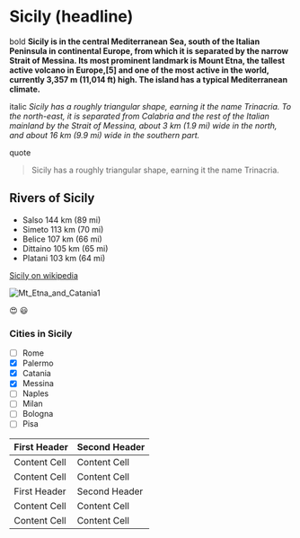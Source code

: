 
# Sicily   (headline)


bold **Sicily is in the central Mediterranean Sea, south of the Italian Peninsula in continental Europe, from which it is separated by the narrow Strait of Messina. Its most prominent landmark is Mount Etna, the tallest active volcano in Europe,[5] and one of the most active in the world, currently 3,357 m (11,014 ft) high. The island has a typical Mediterranean climate.**

italic *Sicily has a roughly triangular shape, earning it the name Trinacria. To the north-east, it is separated from Calabria and the rest of the Italian mainland by the Strait of Messina, about 3 km (1.9 mi) wide in the north, and about 16 km (9.9 mi) wide in the southern part.*

quote 
>Sicily has a roughly triangular shape, earning it the name Trinacria.

## Rivers of Sicily
+ Salso	144 km (89 mi)
+ Simeto	113 km (70 mi)
+ Belice	107 km (66 mi)
+ Dittaino	105 km (65 mi)
+ Platani	103 km (64 mi)


<a href="https://en.wikipedia.org/wiki/Sicily" target="_blank">Sicily on wikipedia</a>

![Mt_Etna_and_Catania1](https://user-images.githubusercontent.com/116813604/228032241-b9293d83-6dec-4532-a6c7-548568b5f3f7.jpg)


:heart_eyes:            :smiley:


### Cities in Sicily
- [ ] Rome
- [x] Palermo
- [x] Catania
- [x] Messina
- [ ] Naples
- [ ] Milan
- [ ] Bologna
- [ ] Pisa

| First Header  | Second Header |
| ------------- | ------------- |
| Content Cell  | Content Cell  |
| Content Cell  | Content Cell  |
| First Header  | Second Header |
| Content Cell  | Content Cell  |
| Content Cell  | Content Cell  |

